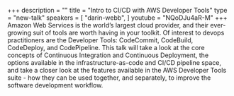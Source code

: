 +++
description = ""
title = "Intro to CI/CD with AWS Developer Tools"
type = "new-talk"
speakers = [
        "darin-webb",
]
youtube = "NQoDJu4aR-M"
+++
Amazon Web Services is the world’s largest cloud provider, and their ever-growing suit of tools are worth having in your toolkit. Of interest to devops practitioners are the Developer Tools: CodeCommit, CodeBuild, CodeDeploy, and CodePipeline. This talk will take a look at the core concepts of Continuous Integration and Continuous Deployment, the options available in the infrastructure-as-code and CI/CD pipeline space, and take a closer look at the features available in the AWS Developer Tools suite - how they can be used together, and separately, to improve the software development workflow.